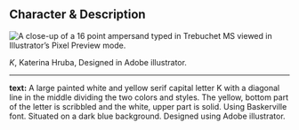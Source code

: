 
## Character & Description

![A close-up of a 16 point ampersand typed in Trebuchet MS viewed in Illustrator’s Pixel Preview mode.]()

*K*, Katerina Hruba, Designed in Adobe illustrator.

- - -

**text:** A large painted white and yellow serif capital letter K with a diagonal line in the middle dividing the two colors and styles. The yellow, bottom part of the letter is scribbled and the white, upper part is solid. Using Baskerville font. Situated on a dark blue background. Designed using Adobe illustrator.

